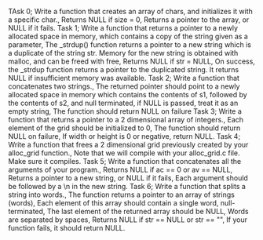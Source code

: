 TAsk 0; Write a function that creates an array of chars, and initializes it with a specific char., Returns NULL if size = 0, Returns a pointer to the array, or NULL if it fails.
Task 1; Write a function that returns a pointer to a newly allocated space in memory, which contains a copy of the string given as a parameter, The _strdup() function returns a pointer to a new string which is a duplicate of the string str. Memory for the new string is obtained with malloc, and can be freed with free, Returns NULL if str = NULL, On success, the _strdup function returns a pointer to the duplicated string. It returns NULL if insufficient memory was available.
Task 2; Write a function that concatenates two strings., The returned pointer should point to a newly allocated space in memory which contains the contents of s1, followed by the contents of s2, and null terminated, if NULL is passed, treat it as an empty string, The function should return NULL on failure
Task 3; Write a function that returns a pointer to a 2 dimensional array of integers., Each element of the grid should be initialized to 0, The function should return NULL on failure, If width or height is 0 or negative, return NULL.
Task 4; Write a function that frees a 2 dimensional grid previously created by your alloc_grid function., Note that we will compile with your alloc_grid.c file. Make sure it compiles.
Task 5; Write a function that concatenates all the arguments of your program., Returns NULL if ac == 0 or av == NULL, Returns a pointer to a new string, or NULL if it fails, Each argument should be followed by a \n in the new string.
Task 6; Write a function that splits a string into words., The function returns a pointer to an array of strings (words), Each element of this array should contain a single word, null-terminated, The last element of the returned array should be NULL, Words are separated by spaces, Returns NULL if str == NULL or str == "", If your function fails, it should return NULL.
